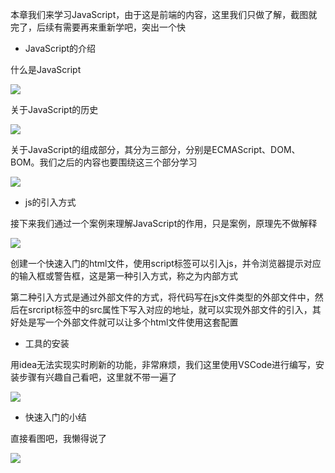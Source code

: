 本章我们来学习JavaScript，由于这是前端的内容，这里我们只做了解，截图就完了，后续有需要再来重新学吧，突出一个快

- JavaScript的介绍

什么是JavaScript

![](D:/Rolin的学习笔记/youdaonote-pull/youdaonote/youdaonote-images/WEBRESOURCE2f153848c71a0f074fd0573324c064d2.png)

关于JavaScript的历史

![](D:/Rolin的学习笔记/youdaonote-pull/youdaonote/youdaonote-images/WEBRESOURCE5ad7007381cedd0c2ff731ef129b8c4c.png)

关于JavaScript的组成部分，其分为三部分，分别是ECMAScript、DOM、BOM。我们之后的内容也要围绕这三个部分学习

![](D:/Rolin的学习笔记/youdaonote-pull/youdaonote/youdaonote-images/WEBRESOURCE324faccd83e46ece9734cea5f8efc86b.png)

- js的引入方式

接下来我们通过一个案例来理解JavaScript的作用，只是案例，原理先不做解释

![](D:/Rolin的学习笔记/youdaonote-pull/youdaonote/youdaonote-images/WEBRESOURCE405be3824583ed42bd30c468a4863c46.png)

创建一个快速入门的html文件，使用script标签可以引入js，并令浏览器提示对应的输入框或警告框，这是第一种引入方式，称之为内部方式

第二种引入方式是通过外部文件的方式，将代码写在js文件类型的外部文件中，然后在srcript标签中的src属性下写入对应的地址，就可以实现外部文件的引入，其好处是写一个外部文件就可以让多个html文件使用这套配置

- 工具的安装

用idea无法实现实时刷新的功能，非常麻烦，我们这里使用VSCode进行编写，安装步骤有兴趣自己看吧，这里就不带一遍了

![](D:/Rolin的学习笔记/youdaonote-pull/youdaonote/youdaonote-images/WEBRESOURCEae4286aeba4e7f489a42281e7b3f1774.png)

- 快速入门的小结

直接看图吧，我懒得说了

![](D:/Rolin的学习笔记/youdaonote-pull/youdaonote/youdaonote-images/WEBRESOURCEe6d7bfca890501e0c5526f1b18230c77.png)

